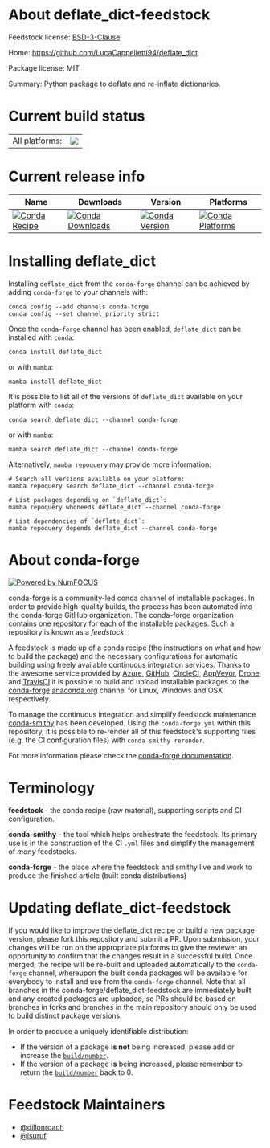 About deflate_dict-feedstock
============================

Feedstock license: [BSD-3-Clause](https://github.com/conda-forge/deflate_dict-feedstock/blob/main/LICENSE.txt)

Home: https://github.com/LucaCappelletti94/deflate_dict

Package license: MIT

Summary: Python package to deflate and re-inflate dictionaries.

Current build status
====================


<table><tr><td>All platforms:</td>
    <td>
      <a href="https://dev.azure.com/conda-forge/feedstock-builds/_build/latest?definitionId=21155&branchName=main">
        <img src="https://dev.azure.com/conda-forge/feedstock-builds/_apis/build/status/deflate_dict-feedstock?branchName=main">
      </a>
    </td>
  </tr>
</table>

Current release info
====================

| Name | Downloads | Version | Platforms |
| --- | --- | --- | --- |
| [![Conda Recipe](https://img.shields.io/badge/recipe-deflate_dict-green.svg)](https://anaconda.org/conda-forge/deflate_dict) | [![Conda Downloads](https://img.shields.io/conda/dn/conda-forge/deflate_dict.svg)](https://anaconda.org/conda-forge/deflate_dict) | [![Conda Version](https://img.shields.io/conda/vn/conda-forge/deflate_dict.svg)](https://anaconda.org/conda-forge/deflate_dict) | [![Conda Platforms](https://img.shields.io/conda/pn/conda-forge/deflate_dict.svg)](https://anaconda.org/conda-forge/deflate_dict) |

Installing deflate_dict
=======================

Installing `deflate_dict` from the `conda-forge` channel can be achieved by adding `conda-forge` to your channels with:

```
conda config --add channels conda-forge
conda config --set channel_priority strict
```

Once the `conda-forge` channel has been enabled, `deflate_dict` can be installed with `conda`:

```
conda install deflate_dict
```

or with `mamba`:

```
mamba install deflate_dict
```

It is possible to list all of the versions of `deflate_dict` available on your platform with `conda`:

```
conda search deflate_dict --channel conda-forge
```

or with `mamba`:

```
mamba search deflate_dict --channel conda-forge
```

Alternatively, `mamba repoquery` may provide more information:

```
# Search all versions available on your platform:
mamba repoquery search deflate_dict --channel conda-forge

# List packages depending on `deflate_dict`:
mamba repoquery whoneeds deflate_dict --channel conda-forge

# List dependencies of `deflate_dict`:
mamba repoquery depends deflate_dict --channel conda-forge
```


About conda-forge
=================

[![Powered by
NumFOCUS](https://img.shields.io/badge/powered%20by-NumFOCUS-orange.svg?style=flat&colorA=E1523D&colorB=007D8A)](https://numfocus.org)

conda-forge is a community-led conda channel of installable packages.
In order to provide high-quality builds, the process has been automated into the
conda-forge GitHub organization. The conda-forge organization contains one repository
for each of the installable packages. Such a repository is known as a *feedstock*.

A feedstock is made up of a conda recipe (the instructions on what and how to build
the package) and the necessary configurations for automatic building using freely
available continuous integration services. Thanks to the awesome service provided by
[Azure](https://azure.microsoft.com/en-us/services/devops/), [GitHub](https://github.com/),
[CircleCI](https://circleci.com/), [AppVeyor](https://www.appveyor.com/),
[Drone](https://cloud.drone.io/welcome), and [TravisCI](https://travis-ci.com/)
it is possible to build and upload installable packages to the
[conda-forge](https://anaconda.org/conda-forge) [anaconda.org](https://anaconda.org/)
channel for Linux, Windows and OSX respectively.

To manage the continuous integration and simplify feedstock maintenance
[conda-smithy](https://github.com/conda-forge/conda-smithy) has been developed.
Using the ``conda-forge.yml`` within this repository, it is possible to re-render all of
this feedstock's supporting files (e.g. the CI configuration files) with ``conda smithy rerender``.

For more information please check the [conda-forge documentation](https://conda-forge.org/docs/).

Terminology
===========

**feedstock** - the conda recipe (raw material), supporting scripts and CI configuration.

**conda-smithy** - the tool which helps orchestrate the feedstock.
                   Its primary use is in the construction of the CI ``.yml`` files
                   and simplify the management of *many* feedstocks.

**conda-forge** - the place where the feedstock and smithy live and work to
                  produce the finished article (built conda distributions)


Updating deflate_dict-feedstock
===============================

If you would like to improve the deflate_dict recipe or build a new
package version, please fork this repository and submit a PR. Upon submission,
your changes will be run on the appropriate platforms to give the reviewer an
opportunity to confirm that the changes result in a successful build. Once
merged, the recipe will be re-built and uploaded automatically to the
`conda-forge` channel, whereupon the built conda packages will be available for
everybody to install and use from the `conda-forge` channel.
Note that all branches in the conda-forge/deflate_dict-feedstock are
immediately built and any created packages are uploaded, so PRs should be based
on branches in forks and branches in the main repository should only be used to
build distinct package versions.

In order to produce a uniquely identifiable distribution:
 * If the version of a package **is not** being increased, please add or increase
   the [``build/number``](https://docs.conda.io/projects/conda-build/en/latest/resources/define-metadata.html#build-number-and-string).
 * If the version of a package **is** being increased, please remember to return
   the [``build/number``](https://docs.conda.io/projects/conda-build/en/latest/resources/define-metadata.html#build-number-and-string)
   back to 0.

Feedstock Maintainers
=====================

* [@dillonroach](https://github.com/dillonroach/)
* [@isuruf](https://github.com/isuruf/)

